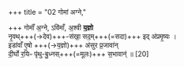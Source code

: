 +++
title = "02 गोमां अग्ने,"

+++
गोमाँ॑ अ॒ग्ने, ऽवि॑माँ, अ॒श्वी **य॒ज्ञो**  
नृ॒वथ्+++(→देव)+++-स॑खा॒ सद॒म्+++(=सदा)+++ इद् अ॑प्रमृ॒ष्यः ।  
इडा॑वाँ ए॒षो +++(→य॒ज्ञो)+++ अ॑सुर प्र॒जावा॑न्  
दी॒र्घो र॒यिᳶ पृ॑थु-बु॒ध्नस्+++(=मूलः)+++ स॒भावान्॑ ॥ [20]